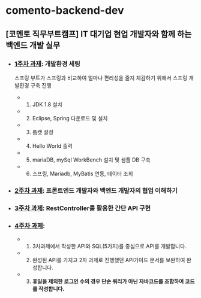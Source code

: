 # comento-backend-dev
[코멘토 직무부트캠프] IT 대기업 현업 개발자와 함께 하는 백엔드 개발 실무
---

- ### [1주차 과제](https://github.com/dhkimxx/comento-backend-dev/blob/main/1%EC%A3%BC%EC%B0%A8%20%EA%B3%BC%EC%A0%9C.md): 개발환경 세팅
    스프링 부트가 스프링과 비교하여 얼마나 편리성을 줄지 체감하기 위해서 스프링 개발환경 구축 진행
   - 1. JDK 1.8 설치
   - 2. Eclipse, Spring 다운로드 및 설치
   - 3. 톰캣 설정
   - 4. Hello World 출력
   - 5. mariaDB, mySql WorkBench 설치 및 샘플 DB 구축
   - 6. 스프링, Mariadb, MyBatis 연동, 데이터 조회

- ### [2주차 과제](https://github.com/dhkimxx/comento-backend-dev/blob/main/1%EC%A3%BC%EC%B0%A8%20%EA%B3%BC%EC%A0%9C.md): 프론트엔드 개발자와 백엔드 개발자의 협업 이해하기

- ### [3주차 과제](https://github.com/dhkimxx/comento-backend-dev/blob/main/1%EC%A3%BC%EC%B0%A8%20%EA%B3%BC%EC%A0%9C.md): RestController를 활용한 간단 API 구현

- ### [4주차 과제](https://github.com/dhkimxx/comento-backend-dev/blob/main/1%EC%A3%BC%EC%B0%A8%20%EA%B3%BC%EC%A0%9C.md):
   - 1. 3차과제에서 작성한 API와 SQL(5가지)를 중심으로 API를 개발합니다.
   - 2. 완성된 API를 가지고 2차 과제로 진행했던 API가이드 문서를 보완하여 완성합니다.
   - 3. **휴일을 제외한 로그인 수의 경우 단순 쿼리가 아닌 자바코드를 조합하여 코드를 작성합니다.**

